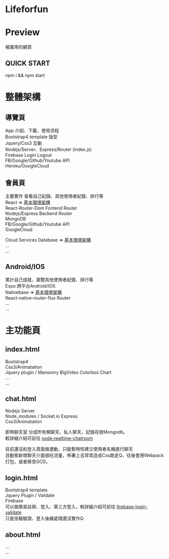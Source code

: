 # Lifeforfun

# Preview
被棄用的網頁

## QUICK START  
npm i && npm start   

# 整體架構  
## 導覽頁  
App 介紹、下載、使用流程  
Bootstrap4 template 版型  
Jquery/Css3 互動  
Nodejs/Server、Express/Router (index.js)  
Firebase Login Logout  
FB/Google/Github/Youtube API  
Heroku/GoogleCloud  

## 會員頁
主要實作
查看自己紀錄、其他使用者紀錄、排行等  
React => [基本環境架構](https://github.com/LinX9581/React-Webpack4-babel7)  
React-Router-Dom Fontend Router  
Nodejs/Express Backend Router  
MongoDB  
FB/Google/Github/Youtube API  
GoogleCloud  

Cloud Services Database => [基本環境架構](https://github.com/LinX9581/Note)  
...  
...  
## Android/IOS
累計自己成就、瀏覽其他使用者紀錄、排行等  
Expo 跨平台Android/IOS  
Nativebase => [基本環境架構](https://github.com/LinX9581/NativeBaseInit)  
React-native-router-flux Router  
...  
...  
# 主功能頁  
## index.html  
Bootstrap4  
Css3/Animatation  
Jquery plugin / Mansonry BigVideo Colorbox Chart  
...  
...  

## chat.html  
Nodejs Server  
Node_modules / Socket.io Express  
Css3/Animatation  

即時聊天室 分成所有頻聊天、私人聊天，記錄存放Mongodb。    
較詳細介紹可前往 [node-realtime-chatroom](https://github.com/LinX9581/node-realtime-chatroom)  

目前還沒和登入頁面做連動、只能暫時性建立使用者名稱進行聊天  
且動態新增聊天介面很吃流量，佈署上去常常造成Css跑走Q，往後會用Webpack打包，或者移至GCD。  

## login.html
Bootstrap4 template  
Jquery Plugin / Validate  
Firebase  
可以做簡易註冊、登入、第三方登入，較詳細介紹可前往 [firebase-login-validate](https://github.com/LinX9581/firebase-login-validate)  
只是信箱驗證、登入後續處理還沒實作Q  

## about.html
...  
...  
